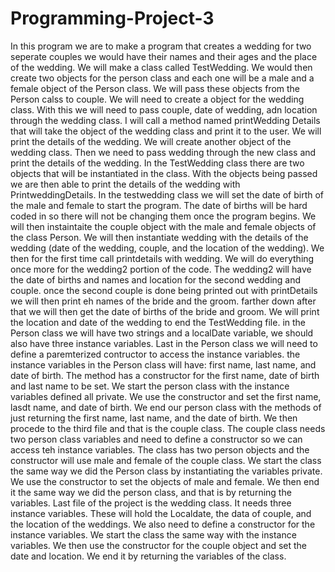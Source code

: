 # Programming-Project-3

   In this program we are to make a program that creates a wedding for two seperate couples we would have their names and their ages and the place of the wedding. We will make a class called TestWedding. We would then create two objects for the person class and each one will be a male and a female object of the Person class. We will pass these objects from the Person calss to couple. We will need to create a object for the wedding class. With this we will need to pass couple, date of wedding, adn location through the wedding class. I will call a method named printWedding Details that will take the object of the wedding class and print it to the user. We will print the details of the wedding. We will create another object of the wedding class. Then we need to pass wedding through the new class and print the details of the wedding. In the TestWedding class there are two objects that will be instantiated in the class. With the objects being passed we are then able to print the details of the wedding with PrintweddingDetails. In the testwedding class we will set the date of birth of the male and female to start the program. The date of births will be hard coded in so there will not be changing them once the program begins. We will then instaintaite the couple object with the male and female objects of the class Person. We will then instantiate wedding with the details of the wedding (date of the wedding, couple, and the location of the wedding). We then for the first time call printdetails with wedding. We will do everything once more for the wedding2 portion of the code. The wedding2 will have the date of births and names and location for the second wedding and couple. once the second couple is done being printed out with printDetails we will then print eh names of the bride and the groom. farther down after that we will then get the date of births of the bride and groom. We will print the location and date of the wedding to end the TestWedding file. in the Person class we will have two strings and a localDate variable, we should also have three instance variables. Last in the Person class we will need to define a paremterized contructor to access the  instance variables. the instance variables in the Person class will have: first name, last name, and date of birth. The method has a constructor for the first name, date of birth and last name to be set. We start the person class with the instance variables defined all private. We use the constructor and set the first name, lasdt name, and date of birth. We end our person class with the methods of just returning the first name, last name, and the date of birth. We then procede to the third file and that is the couple class. The couple class needs two person class variables and need to define a constructor so we can access teh instance variables. The class has two person objects and the constructor will use male and female of the couple class. We start the class the same way we did the Person class by instantiating the variables private. We use the constructor to set the objects of male and female. We then end it the same way we did the person class, and that is by returning the variables. Last file of the project is the wedding class. It needs three instance variables. These will hold the Localdate, the data of couple, and the location of the weddings. We also need to define a constructor for the instance variables. We start the class the same way with the instance variables. We then use the constructor for the couple object and set the date and location. We end it by returning the variables of the class.
